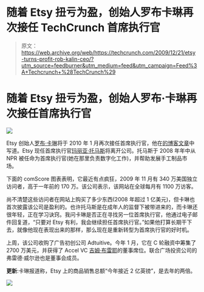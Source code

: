# 随着 Etsy 扭亏为盈，创始人罗布卡琳再次接任 TechCrunch 首席执行官

> 原文：<https://web.archive.org/web/https://techcrunch.com/2009/12/21/etsy-turns-profit-rob-kalin-ceo/?utm_source=feedburner&utm_medium=feed&utm_campaign=Feed%3A+Techcrunch+%28TechCrunch%29>

# 随着 Etsy 扭亏为盈，创始人罗布·卡琳再次接任首席执行官

![](img/2803f275344253c76ea7de2c4170fe19.png)

Etsy 创始人[罗布·卡琳](https://web.archive.org/web/20221208221257/http://www.crunchbase.com/person/robert-kalin)将于 2010 年 1 月再次接任首席执行官，他在[的博客文章](https://web.archive.org/web/20221208221257/http://www.etsy.com/storque/etsy-news/etsys-new-old-young-ceo-6556/)中写道。Etsy 现任首席执行官[玛丽亚·托马斯](https://web.archive.org/web/20221208221257/http://www.crunchbase.com/person/maria-thomas)将离开公司。托马斯于 2008 年年中从 NPR 被任命为首席执行官(她在那里负责数字化工作)，并帮助发展手工制品市场。

下面的 comScore 图表表明，它最近有点疯狂，2009 年 11 月有 340 万美国独立访问者，高于一年前的 170 万。该公司表示，该网站在全球每月有 1100 万访客。

尚不清楚这些访问者在网站上购买了多少东西(2008 年超过 1 亿美元)，但卡琳也首次披露该公司是盈利的。也许托马斯是在成年人的监督下被带进来的，而卡琳还很年轻，正在学习诀窍。我问卡琳是否正在寻找另一位首席执行官，他通过电子邮件回复道，“只要对 Etsy 有利，我会继续担任首席执行官。”如果他打算长期干下去，就像他现在表现出来的那样，那么现在是重新转型为首席执行官的好时机。

上周，该公司收购了广告初创公司 Adtuitive。今年 1 月，它在 C 轮融资中筹集了 2700 万美元，并获得了 Accel VC [吉姆·布雷耶](https://web.archive.org/web/20221208221257/http://www.crunchbase.com/person/jim-breyer)的董事席位。联合广场投资公司的弗雷德·威尔逊也是董事会成员。

**更新**:卡琳报道称，Etsy 上的商品销售总额“今年接近 2 亿英镑”，是去年的两倍。

![](img/797044ea0159fb9f506b81937131ad07.png)